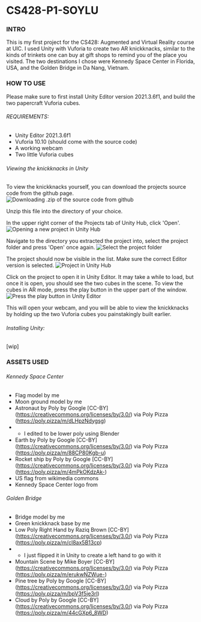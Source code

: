 # CS428-P1-SOYLU

### INTRO

This is my first project for the CS428: Augmented and Virtual Reality course at UIC. I used Unity with Vuforia to create two AR knickknacks, similar to the kinds of trinkets one can buy at gift shops to remind you of the place you visited. The two destinations I chose were Kennedy Space Center in Florida, USA, and the Golden Bridge in Da Nang, Vietnam.

### HOW TO USE

Please make sure to first install Unity Editor version 2021.3.6f1, and build the two papercraft Vuforia cubes.

###### REQUIREMENTS:
- Unity Editor 2021.3.6f1
- Vuforia 10.10 (should come with the source code)
- A working webcam
- Two little Vuforia cubes

###### Viewing the knickknacks in Unity
To view the knickknacks yourself, you can download the projects source code from the github page.
![Downloading .zip of the source code from github](https://imgur.com/a/qNiWfcD)

Unzip this file into the directory of your choice. 

In the upper right corner of the Projects tab of Unity Hub, click 'Open'.
![Opening a new project in Unity Hub](https://imgur.com/jSgcROR)

Navigate to the directory you extracted the project into, select the project folder and press 'Open' once again.
![Select the project folder](https://imgur.com/6MymIOZ)

The project should now be visible in the list. Make sure the correct Editor version is selected.
![Project in Unity Hub](https://imgur.com/4c6TZsy)

Click on the project to open it in Unity Editor. It may take a while to load, but once it is open, you should see the two cubes in the scene.
To view the cubes in AR mode, press the play button in the upper part of the window.
![Press the play button in Unity Editor](https://imgur.com/jrESw5X)

This will open your webcam, and you will be able to view the knickknacks by holding up the two Vuforia cubes you painstakingly built earlier.

###### Installing Unity:
[wip]

### ASSETS USED
###### Kennedy Space Center
- Flag model by me
- Moon ground model by me
- Astronaut by Poly by Google [CC-BY] (https://creativecommons.org/licenses/by/3.0/) via Poly Pizza (https://poly.pizza/m/dLHpzNdygsg)
- - I edited to be lower poly using Blender
- Earth by Poly by Google [CC-BY] (https://creativecommons.org/licenses/by/3.0/) via Poly Pizza (https://poly.pizza/m/88CP80Kgb-u)
- Rocket ship by Poly by Google [CC-BY] (https://creativecommons.org/licenses/by/3.0/) via Poly Pizza (https://poly.pizza/m/4mPkOKdzAk-)
- US flag from wikimedia commons
- Kennedy Space Center logo from 

###### Golden Bridge
- Bridge model by me
- Green knickknack base by me
- Low Poly Right Hand by Raziq Brown [CC-BY] (https://creativecommons.org/licenses/by/3.0/) via Poly Pizza (https://poly.pizza/m/cl8ax5B13cp)
- - I just flipped it in Unity to create a left hand to go with it
- Mountain Scene by Mike Boyer [CC-BY] (https://creativecommons.org/licenses/by/3.0/) via Poly Pizza (https://poly.pizza/m/erukwNZWue-)
- Pine tree by Poly by Google [CC-BY] (https://creativecommons.org/licenses/by/3.0/) via Poly Pizza (https://poly.pizza/m/bpV3f5je3rl)
- Cloud by Poly by Google [CC-BY] (https://creativecommons.org/licenses/by/3.0/) via Poly Pizza (https://poly.pizza/m/44cGXp6_8WD)


